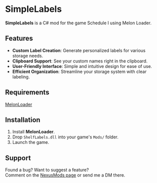 # SimpleLabels

**SimpleLabels** is a C# mod for the game Schedule I using Melon Loader.

## Features

- **Custom Label Creation**: Generate personalized labels for various storage needs.
- **Clipboard Support**: See your custom names right in the clipboard.
- **User-Friendly Interface**: Simple and intuitive design for ease of use.
- **Efficient Organization**: Streamline your storage system with clear labeling.

##  Requirements

[MelonLoader](https://melonwiki.xyz/)

##  Installation

1. Install **MelonLoader**.
3. Drop `ShelfLabels.dll` into your game's `Mods/` folder.
4. Launch the game.

## Support

Found a bug? Want to suggest a feature?  
Comment on the [NexusMods page](https://www.nexusmods.com/schedule1/mods/590) or send me a DM there.
